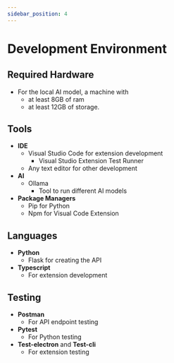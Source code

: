 ```yaml
---
sidebar_position: 4
---
```


# Development Environment

## Required Hardware
* For the local AI model, a machine with 
    * at least 8GB of ram
    * at least 12GB of storage.

## Tools
* **IDE**
    * Visual Studio Code for extension development
        * Visual Studio Extension Test Runner
    * Any text editor for other development
* **AI**
    * Ollama
        * Tool to run different AI models
* **Package Managers**
    * Pip for Python
    * Npm for Visual Code Extension


## Languages
* **Python**
    * Flask for creating the API
* **Typescript**
    * For extension development

## Testing
* **Postman**
    * For API endpoint testing
* **Pytest**
    * For Python testing
* **Test-electron** and **Test-cli**
    * For extension testing
